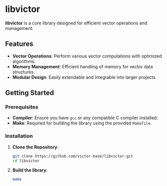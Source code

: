 # libvictor

**libvictor** is a core library designed for efficient vector operations and management. 

## Features

- **Vector Operations**: Perform various vector computations with optimized algorithms.
- **Memory Management**: Efficient handling of memory for vector data structures.
- **Modular Design**: Easily extendable and integrable into larger projects.

## Getting Started

### Prerequisites

- **Compiler**: Ensure you have `gcc` or any compatible C compiler installed.
- **Make**: Required for building the library using the provided `Makefile`.

### Installation

1. **Clone the Repository**:

   ```bash
   git clone https://github.com/victor-base/libvictor.git
   cd libvictor
   ```

2. **Build the library**:

    ```bash
    make
    ````


